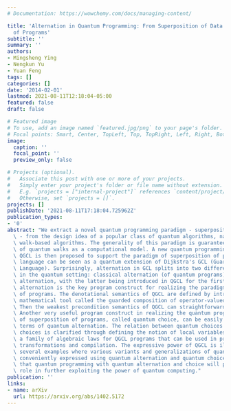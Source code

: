 ```yaml
---
# Documentation: https://wowchemy.com/docs/managing-content/

title: 'Alternation in Quantum Programming: From Superposition of Data to Superposition
  of Programs'
subtitle: ''
summary: ''
authors:
- Mingsheng Ying
- Nengkun Yu
- Yuan Feng
tags: []
categories: []
date: '2014-02-01'
lastmod: 2021-08-11T12:18:04-05:00
featured: false
draft: false

# Featured image
# To use, add an image named `featured.jpg/png` to your page's folder.
# Focal points: Smart, Center, TopLeft, Top, TopRight, Left, Right, BottomLeft, Bottom, BottomRight.
image:
  caption: ''
  focal_point: ''
  preview_only: false

# Projects (optional).
#   Associate this post with one or more of your projects.
#   Simply enter your project's folder or file name without extension.
#   E.g. `projects = ["internal-project"]` references `content/project/deep-learning/index.md`.
#   Otherwise, set `projects = []`.
projects: []
publishDate: '2021-08-11T17:18:04.725962Z'
publication_types:
- '0'
abstract: "We extract a novel quantum programming paradigm - superposition of programs\
  \ - from the design idea of a popular class of quantum algorithms, namely quantum\
  \ walk-based algorithms. The generality of this paradigm is guaranteed by the universality\
  \ of quantum walks as a computational model. A new quantum programming language\
  \ QGCL is then proposed to support the paradigm of superposition of programs. This\
  \ language can be seen as a quantum extension of Dijkstra's GCL (Guarded Command\
  \ Language). Surprisingly, alternation in GCL splits into two different notions\
  \ in the quantum setting: classical alternation (of quantum programs) and quantum\
  \ alternation, with the latter being introduced in QGCL for the first time. Quantum\
  \ alternation is the key program construct for realizing the paradigm of superposition\
  \ of programs. The denotational semantics of QGCL are defined by introducing a new\
  \ mathematical tool called the guarded composition of operator-valued functions.\
  \ Then the weakest precondition semantics of QGCL can straightforwardly derived.\
  \ Another very useful program construct in realizing the quantum programming paradigm\
  \ of superposition of programs, called quantum choice, can be easily defined in\
  \ terms of quantum alternation. The relation between quantum choices and probabilistic\
  \ choices is clarified through defining the notion of local variables. We derive\
  \ a family of algebraic laws for QGCL programs that can be used in program verification,\
  \ transformations and compilation. The expressive power of QGCL is illustrated by\
  \ several examples where various variants and generalizations of quantum walks are\
  \ conveniently expressed using quantum alternation and quantum choice. We believe\
  \ that quantum programming with quantum alternation and choice will play an important\
  \ role in further exploiting the power of quantum computing."
publication: ''
links:
- name: arXiv
  url: https://arxiv.org/abs/1402.5172
---
```


